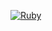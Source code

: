 [![Ruby](http://www.unixstickers.com/image/data/stickers/ruby/ruby%20mashup.sh.png)](https://www.ruby-lang.org/en/)
